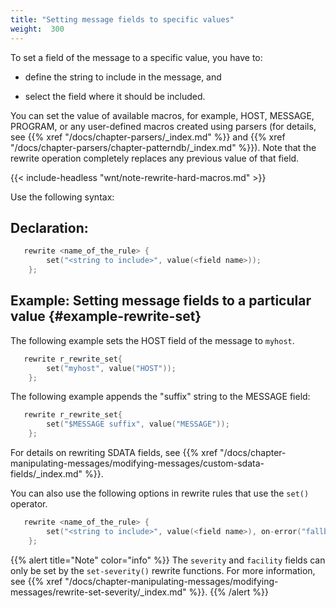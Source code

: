 ```yaml
---
title: "Setting message fields to specific values"
weight:  300
---
```

<!-- DISCLAIMER: This file is based on the syslog-ng Open Source Edition documentation https://github.com/balabit/syslog-ng-ose-guides/commit/2f4a52ee61d1ea9ad27cb4f3168b95408fddfdf2 and is used under the terms of The syslog-ng Open Source Edition Documentation License. The file has been modified by Axoflow. -->

To set a field of the message to a specific value, you have to:

  - define the string to include in the message, and

  - select the field where it should be included.

You can set the value of available macros, for example, HOST, MESSAGE, PROGRAM, or any user-defined macros created using parsers (for details, see {{% xref "/docs/chapter-parsers/_index.md" %}} and {{% xref "/docs/chapter-parsers/chapter-patterndb/_index.md" %}}). Note that the rewrite operation completely replaces any previous value of that field.

{{< include-headless "wnt/note-rewrite-hard-macros.md" >}}

Use the following syntax:


## Declaration:

```c
   rewrite <name_of_the_rule> {
        set("<string to include>", value(<field name>));
    };
```



## Example: Setting message fields to a particular value {#example-rewrite-set}

The following example sets the HOST field of the message to `myhost`.

```c
   rewrite r_rewrite_set{
        set("myhost", value("HOST"));
    };
```

The following example appends the "suffix" string to the MESSAGE field:

```c
   rewrite r_rewrite_set{
        set("$MESSAGE suffix", value("MESSAGE"));
    };
```

For details on rewriting SDATA fields, see {{% xref "/docs/chapter-manipulating-messages/modifying-messages/custom-sdata-fields/_index.md" %}}.


You can also use the following options in rewrite rules that use the `set()` operator.

```c
   rewrite <name_of_the_rule> {
        set("<string to include>", value(<field name>), on-error("fallback-to-string");
    };
```

{{% alert title="Note" color="info" %}}
The `severity` and `facility` fields can only be set by the `set-severity()` rewrite functions. For more information, see {{% xref "/docs/chapter-manipulating-messages/modifying-messages/rewrite-set-severity/_index.md" %}}.
{{% /alert %}}
